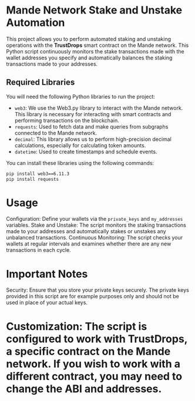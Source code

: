 # Mande Network Stake and Unstake Automation

This project allows you to perform automated staking and unstaking operations with the **TrustDrops** smart contract on the Mande network. This Python script continuously monitors the stake transactions made with the wallet addresses you specify and automatically balances the staking transactions made to your addresses.

## Required Libraries

You will need the following Python libraries to run the project:

- `web3`: We use the Web3.py library to interact with the Mande network. This library is necessary for interacting with smart contracts and performing transactions on the blockchain.
- `requests`: Used to fetch data and make queries from subgraphs connected to the Mande network.
- `decimal`: This library allows us to perform high-precision decimal calculations, especially for calculating token amounts.
- `datetime`: Used to create timestamps and schedule events.

You can install these libraries using the following commands:

```bash
pip install web3==6.11.3
pip install requests

```
# Usage
Configuration: Define your wallets via the `private_keys` and `my_addresses` variables.
Stake and Unstake: The script monitors the staking transactions made to your addresses and automatically stakes or unstakes any unbalanced transactions.
Continuous Monitoring: The script checks your wallets at regular intervals and examines whether there are any new transactions in each cycle.
# Important Notes
Security: Ensure that you store your private keys securely. The private keys provided in this script are for example purposes only and should not be used in place of your actual keys.

# Customization: The script is configured to work with TrustDrops, a specific contract on the Mande network. If you wish to work with a different contract, you may need to change the ABI and addresses.




